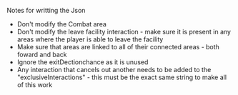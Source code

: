 Notes for writting the Json
* Don't modify the Combat area
* Don't modify the leave facility interaction - make sure it is present in any areas where the player is able to leave the facility 
* Make sure that areas are linked to all of their connected areas - both foward and back 
* Ignore the exitDectionchance as it is unused 
* Any interaction that cancels out another needs to be added to the "exclusiveInteractions" - this must be the exact same string to make all of this work
